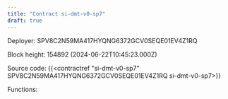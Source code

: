 ```yaml
---
title: "Contract si-dmt-v0-sp7"
draft: true
---
```

Deployer: SPV8C2N59MA417HYQNG6372GCV0SEQE01EV4Z1RQ


 



Block height: 154892 (2024-06-22T10:45:23.000Z)

Source code: {{<contractref "si-dmt-v0-sp7" SPV8C2N59MA417HYQNG6372GCV0SEQE01EV4Z1RQ si-dmt-v0-sp7>}}

Functions:


